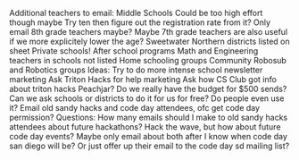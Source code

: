 Additional teachers to email:
	Middle Schools
		Could be too high effort though maybe
			Try ten then figure out the registration rate from it?
		Only email 8th grade teachers maybe?
			Maybe 7th grade teachers are also useful if we more explicitely lower the age?
	Sweetwater
	Northern districts listed on sheet
	Private schools!
	After school programs
    Math and Engineering teachers in schools not listed
    Home schooling groups
	Community Robosub and Robotics groups
Ideas:
	Try to do more intense school newsletter marketing
	Ask Triton Hacks for help marketing
		Ask how CS Club got info about triton hacks
	Peachjar?
		Do we really have the budget for $500 sends?
			Can we ask schools or districts to do it for us for free?
		Do people even use it?
	Email old sandy hacks and code day attendees, ofc
		get code day permission?
Questions:
	How many emails should I make to old sandy hacks attendees about future hackathons?
		Hack the wave, but how about future code day events?
			Maybe only email about both after I know when code day san diego will be?
				Or just offer up their email to the code day sd mailing list?